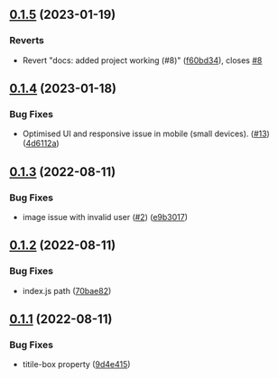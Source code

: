 ## [0.1.5](https://github.com/Pradumnasaraf/OctoUser/compare/v0.1.4...v0.1.5) (2023-01-19)


### Reverts

* Revert "docs: added project working (#8)" ([f60bd34](https://github.com/Pradumnasaraf/OctoUser/commit/f60bd348704ff0598b869cdae36342a78d927239)), closes [#8](https://github.com/Pradumnasaraf/OctoUser/issues/8)



## [0.1.4](https://github.com/Pradumnasaraf/OctoUser/compare/v0.1.3...v0.1.4) (2023-01-18)


### Bug Fixes

* Optimised UI and responsive issue in mobile (small devices). ([#13](https://github.com/Pradumnasaraf/OctoUser/issues/13)) ([4d6112a](https://github.com/Pradumnasaraf/OctoUser/commit/4d6112a12e3de4123acf3b3fc4618ab87f9557f9))



## [0.1.3](https://github.com/Pradumnasaraf/OctoUser/compare/v0.1.2...v0.1.3) (2022-08-11)


### Bug Fixes

* image issue with invalid user ([#2](https://github.com/Pradumnasaraf/OctoUser/issues/2)) ([e9b3017](https://github.com/Pradumnasaraf/OctoUser/commit/e9b3017fd37f64f85f85c80209ce9b766a611b6f))



## [0.1.2](https://github.com/Pradumnasaraf/OctoUser/compare/v0.1.1...v0.1.2) (2022-08-11)


### Bug Fixes

* index.js path ([70bae82](https://github.com/Pradumnasaraf/OctoUser/commit/70bae827e04365dbeb7b61e65cf23b760d9dba99))



## [0.1.1](https://github.com/Pradumnasaraf/OctoUser/compare/v0.1.0...v0.1.1) (2022-08-11)


### Bug Fixes

* titile-box property ([9d4e415](https://github.com/Pradumnasaraf/OctoUser/commit/9d4e41597d3073cf78d4eff5a9a1e1d34b2f27c4))



